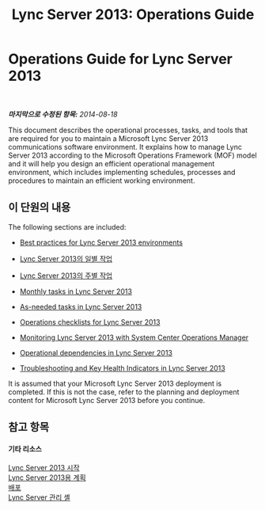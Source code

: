 ﻿---
title: 'Lync Server 2013: Operations Guide'
TOCTitle: Operations Guide
ms:assetid: dcb9ddff-6fe3-4077-a2e3-0ba64f65e264
ms:mtpsurl: https://technet.microsoft.com/ko-kr/library/Dn720467(v=OCS.15)
ms:contentKeyID: 62224238
ms.date: 08/10/2015
mtps_version: v=OCS.15
ms.translationtype: HT
---

# Operations Guide for Lync Server 2013

 

_**마지막으로 수정된 항목:** 2014-08-18_

This document describes the operational processes, tasks, and tools that are required for you to maintain a Microsoft Lync Server 2013 communications software environment. It explains how to manage Lync Server 2013 according to the Microsoft Operations Framework (MOF) model and it will help you design an efficient operational management environment, which includes implementing schedules, processes and procedures to maintain an efficient working environment.

## 이 단원의 내용

The following sections are included:

  - [Best practices for Lync Server 2013 environments](lync-server-2013-best-practices-for-lync-server-environments.md)

  - [Lync Server 2013의 일별 작업](lync-server-2013-daily-tasks.md)

  - [Lync Server 2013의 주별 작업](lync-server-2013-weekly-tasks.md)

  - [Monthly tasks in Lync Server 2013](lync-server-2013-monthly-tasks.md)

  - [As-needed tasks in Lync Server 2013](lync-server-2013-as-needed-tasks.md)

  - [Operations checklists for Lync Server 2013](lync-server-2013-operations-checklists.md)

  - [Monitoring Lync Server 2013 with System Center Operations Manager](lync-server-2013-monitoring-lync-server-with-system-center-operations-manager.md)

  - [Operational dependencies in Lync Server 2013](lync-server-2013-operational-dependencies.md)

  - [Troubleshooting and Key Health Indicators in Lync Server 2013](lync-server-2013-troubleshooting-and-key-health-indicators.md)

It is assumed that your Microsoft Lync Server 2013 deployment is completed. If this is not the case, refer to the planning and deployment content for Microsoft Lync Server 2013 before you continue.

## 참고 항목

#### 기타 리소스

[Lync Server 2013 시작](lync-server-2013-getting-started.md)  
[Lync Server 2013용 계획](lync-server-2013-planning.md)  
[배포](lync-server-2013-deployment.md)  
[Lync Server 관리 셸](lync-server-2013-lync-server-management-shell.md)

